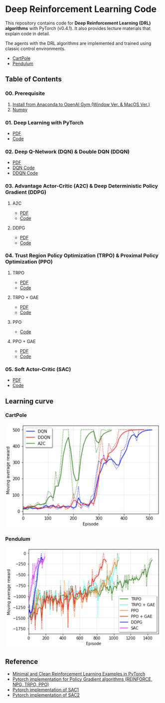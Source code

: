 # Deep Reinforcement Learning Code

This repository contains code for **Deep Reinforcement Learning (DRL) algorithms** with PyTorch (v0.4.1). It also provides lecture materials that explain code in detail.

The agents with the DRL algorithms are implemented and trained using classic control environments.

- [CartPole](https://gym.openai.com/envs/CartPole-v1/)
- [Pendulum](https://gym.openai.com/envs/Pendulum-v0/)

## Table of Contents

### 00. Prerequisite

1. [Install from Anaconda to OpenAI Gym (Window Ver. & MacOS Ver.)](https://github.com/dongminlee94/Samsung-DRL-Code/tree/master/0_Prerequisite/01_Install)
2. [Numpy](https://github.com/dongminlee94/Samsung-DRL-Code/tree/master/0_Prerequisite/02_Numpy)

### 01. Deep Learning with PyTorch

- [PDF](https://github.com/dongminlee94/Samsung-DRL-Code/blob/master/1_DL_Pytorch/DL_PyTorch.pdf)
- [Code](https://github.com/dongminlee94/Samsung-DRL-Code/blob/master/1_DL_Pytorch/PyTorch.py)

### 02. Deep Q-Network (DQN) & Double DQN (DDQN)

- [PDF](https://github.com/dongminlee94/Samsung-DRL-Code/blob/master/2_DQN_DDQN/DDQN.pdf)
- [DQN Code](https://github.com/dongminlee94/Samsung-DRL-Code/tree/master/2_DQN_DDQN/dqn)
- [DDQN Code](https://github.com/dongminlee94/Samsung-DRL-Code/tree/master/2_DQN_DDQN/ddqn)

### 03. Advantage Actor-Critic (A2C) & Deep Deterministic Policy Gradient (DDPG)

1. A2C
   - [PDF](https://github.com/dongminlee94/Samsung-DRL-Code/blob/master/3_A2C_DDPG/A2C.pdf)
   - [Code](https://github.com/dongminlee94/Samsung-DRL-Code/tree/master/3_A2C_DDPG/a2c)

2. DDPG
   - [PDF](https://github.com/dongminlee94/Samsung-DRL-Code/blob/master/3_A2C_DDPG/DDPG.pdf)
   - [Code](https://github.com/dongminlee94/Samsung-DRL-Code/tree/master/3_A2C_DDPG/ddpg)

### 04. Trust Region Policy Optimization (TRPO) & Proximal Policy Optimization (PPO)

1. TRPO
   - [PDF](https://github.com/dongminlee94/Samsung-DRL-Code/blob/master/4_TRPO_PPO/TRPO.pdf)
   - [Code](https://github.com/dongminlee94/Samsung-DRL-Code/tree/master/4_TRPO_PPO/trpo)

2. TRPO + GAE
   - [PDF](https://github.com/dongminlee94/Samsung-DRL-Code/blob/master/4_TRPO_PPO/GAE.pdf)
   - [Code](https://github.com/dongminlee94/Samsung-DRL-Code/tree/master/4_TRPO_PPO/trpo_gae)

3. PPO
   - [Code](https://github.com/dongminlee94/Samsung-DRL-Code/tree/master/4_TRPO_PPO/ppo)

4. PPO + GAE
   - [PDF](https://github.com/dongminlee94/Samsung-DRL-Code/blob/master/4_TRPO_PPO/PPO.pdf)
   - [Code](https://github.com/dongminlee94/Samsung-DRL-Code/tree/master/4_TRPO_PPO/ppo_gae)

### 05. Soft Actor-Critic (SAC)

- [PDF](https://github.com/dongminlee94/Samsung-DRL-Code/blob/master/5_SAC/SAC.pdf)
- [Code](https://github.com/dongminlee94/Samsung-DRL-Code/tree/master/5_SAC/sac)

## Learning curve

### CartPole

<img src="img/cartpole.png" width="500"/>

### Pendulum

<img src="img/pendulum.png" width="500"/>

## Reference

- [Minimal and Clean Reinforcement Learning Examples in PyTorch](https://github.com/reinforcement-learning-kr/reinforcement-learning-pytorch)
- [Pytorch implementation for Policy Gradient algorithms (REINFORCE, NPG, TRPO, PPO)](https://github.com/reinforcement-learning-kr/pg_travel)
- [Pytorch implementation of SAC1](https://github.com/vitchyr/rlkit/tree/master/rlkit/torch/sac)
- [Pytorch implementation of SAC2](https://github.com/pranz24/pytorch-soft-actor-critic)
